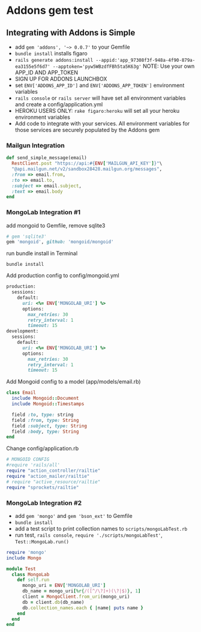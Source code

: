 # Addons gem test

## Integrating with Addons is Simple

* add `gem 'addons', '~> 0.0.7'` to your Gemfile
* `bundle install` installs figaro
* `rails generate addons:install --appid:'app_97308f3f-948a-4f90-879a-ea3155e5f6d7' --apptoken='pyw5WBzdfFBh5ta5K63g'` NOTE: Use your own APP_ID AND APP_TOKEN
* SIGN UP FOR ADDONS LAUNCHBOX
* set `ENV['ADDONS_APP_ID']` and `ENV['ADDONS_APP_TOKEN']` environment variables
* `rails console` or `rails server` will have set all environment variables and create a config/application.yml
* HEROKU USERS ONLY: `rake figaro:heroku` will set all your heroku environment variables
* Add code to integrate with your services. All environment variables for those services are securely populated by the Addons gem

### Mailgun Integration

```ruby
def send_simple_message(email)
  RestClient.post "https://api:#{ENV['MAILGUN_API_KEY']}"\
  "@api.mailgun.net/v2/sandbox28428.mailgun.org/messages",
  :from => email.from,
  :to => email.to,
  :subject => email.subject,
  :text => email.body
end
````

### MongoLab Integration #1

add mongoid to Gemfile, remove sqlite3
```ruby
# gem 'sqlite3'
gem 'mongoid', github: 'mongoid/mongoid'
```

run bundle install in Terminal
```shell
bundle install
```

Add production config to config/mongoid.yml
````ruby
production:
  sessions:
    default:
      uri: <%= ENV['MONGOLAB_URI'] %>
      options:
        max_retries: 30
        retry_interval: 1
        timeout: 15
development:
  sessions:
    default:
      uri: <%= ENV['MONGOLAB_URI'] %>
      options:
        max_retries: 30
        retry_interval: 1
        timeout: 15
````

Add Mongoid config to a model (app/models/email.rb)
```ruby
class Email
  include Mongoid::Document
  include Mongoid::Timestamps

  field :to, type: string
  field :from, type: String
  field :subject, type: String
  field :body, type: String
end

```

Change config/application.rb
```ruby
# MONGOID CONFIG
#require 'rails/all'
require "action_controller/railtie"
require "action_mailer/railtie"
# require "active_resource/railtie"
require "sprockets/railtie"
```

### MongoLab Integration #2

* add `gem 'mongo'` and `gem 'bson_ext'` to Gemfile
* `bundle install`
* add a test script to print collection names to `scripts/mongoLabTest.rb`
* run test, `rails console`, `require './scripts/mongoLabTest'`, `Test::MongoLab.run()`

````ruby
require 'mongo'
include Mongo

module Test
  class MongoLab
    def self.run
      mongo_uri = ENV['MONGOLAB_URI']
      db_name = mongo_uri[%r{/([^/\?]+)(\?|$)}, 1]
      client = MongoClient.from_uri(mongo_uri)
      db = client.db(db_name)
      db.collection_names.each { |name| puts name }
    end
  end
end
````
